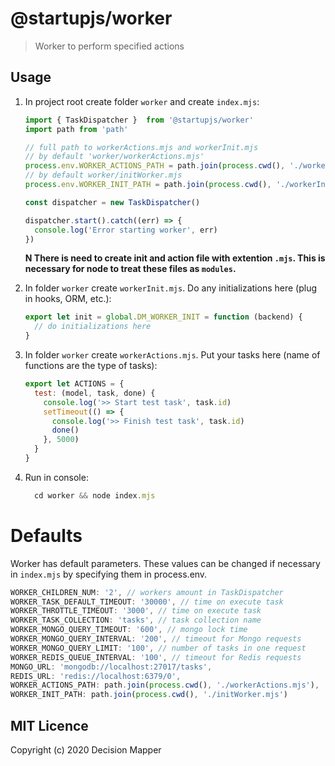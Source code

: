 # @startupjs/worker
> Worker to perform specified actions

## Usage

1. In project root create folder `worker` and create `index.mjs`:

    ```js
    import { TaskDispatcher }  from '@startupjs/worker'
    import path from 'path'

    // full path to workerActions.mjs and workerInit.mjs
    // by default 'worker/workerActions.mjs'
    process.env.WORKER_ACTIONS_PATH = path.join(process.cwd(), './workerActions.mjs')
    // by default worker/initWorker.mjs
    process.env.WORKER_INIT_PATH = path.join(process.cwd(), './workerInit.mjs')

    const dispatcher = new TaskDispatcher()

    dispatcher.start().catch((err) => {
      console.log('Error starting worker', err)
    })
    ```
    **N There is need to create init and action file with extention `.mjs`. This is necessary for node to treat these files as `modules`.**

2. In folder `worker` create `workerInit.mjs`. Do any initializations here (plug in hooks, ORM, etc.):

    ```js
    export let init = global.DM_WORKER_INIT = function (backend) {
      // do initializations here
    }
    ```

3. In folder `worker` create `workerActions.mjs`. Put your tasks here (name of functions are the type of tasks):

    ```js
    export let ACTIONS = {
      test: (model, task, done) {
        console.log('>> Start test task', task.id)
        setTimeout(() => {
          console.log('>> Finish test task', task.id)
          done()
        }, 5000)
      }
    }
    ```

4. Run in console:

    ```js
      cd worker && node index.mjs
    ```

# Defaults

Worker has default parameters. These values ​​can be changed if necessary in `index.mjs` by specifying them in process.env.

```js
WORKER_CHILDREN_NUM: '2', // workers amount in TaskDispatcher
WORKER_TASK_DEFAULT_TIMEOUT: '30000', // time on execute task
WORKER_THROTTLE_TIMEOUT: '3000', // time on execute task
WORKER_TASK_COLLECTION: 'tasks', // task collection name
WORKER_MONGO_QUERY_TIMEOUT: '600', // mongo lock time
WORKER_MONGO_QUERY_INTERVAL: '200', // timeout for Mongo requests
WORKER_MONGO_QUERY_LIMIT: '100', // number of tasks in one request
WORKER_REDIS_QUEUE_INTERVAL: '100', // timeout for Redis requests
MONGO_URL: 'mongodb://localhost:27017/tasks',
REDIS_URL: 'redis://localhost:6379/0',
WORKER_ACTIONS_PATH: path.join(process.cwd(), './workerActions.mjs'),
WORKER_INIT_PATH: path.join(process.cwd(), './initWorker.mjs')
```

## MIT Licence

Copyright (c) 2020 Decision Mapper
